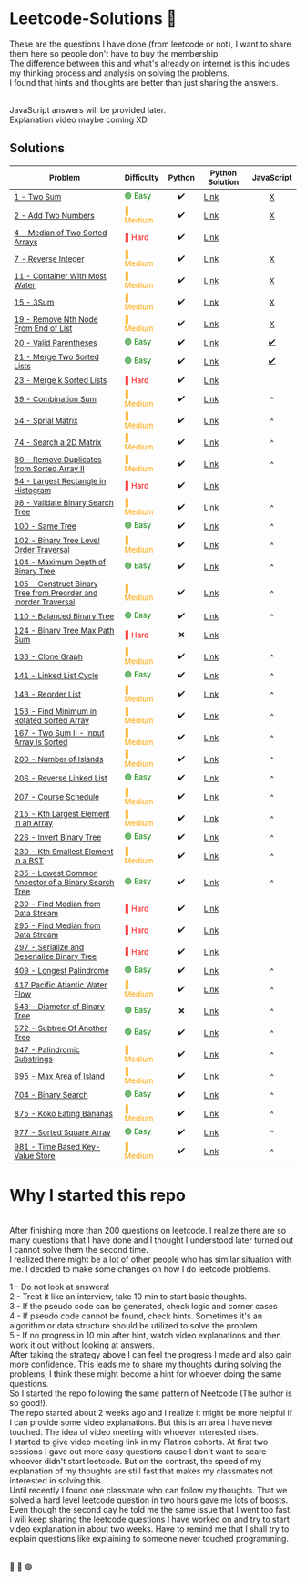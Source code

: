 # Leetcode-Solutions  🚀
These are the questions I have done (from leetcode or not), I want to share them here so people don't have to buy the membership.
</br>
The difference between this and what's already on internet is this includes my thinking process and analysis on solving the problems.</br>
I found that hints and thoughts are better than just sharing the answers.

</br>
JavaScript answers will be provided later.
</br>
Explanation video maybe coming XD

## Solutions


<sub>Problem</sub> | <sub>Difficulty</sub>| <sub>Python</sub>  | <sub>Python Solution<sub> | <sub>JavaScript</sub>
---- | ---- | ---- | ---- | ----
<sub>[1 - Two Sum](https://leetcode.com/problems/two-sum/)</sub> | <sub style="color: green">&#128994; Easy</sub> | <sub><div align='center'>✔️</div></sub> | <sub>[Link](https://github.com/yluo3421/Leetcode-Solutions/tree/main/Python/1-two-sum/)</sub> | <sub><div align='center'>[X]()</div></sub> 
<sub>[2 - Add Two Numbers](https://leetcode.com/problems/add-two-numbers/)</sub> | <sub style="color: orange">&#x1F538; Medium</sub> | <sub><div align='center'>✔️</div></sub> | <sub>[Link](https://github.com/yluo3421/Leetcode-Solutions/blob/main/Python/2-add-two-numbers/)</sub> | <sub><div align='center'>[X]()</div></sub> 
<sub>[4 - Median of Two Sorted Arrays](https://leetcode.com/problems/median-of-two-sorted-arrays/)</sub> | <sub style="color: red">&#x1F534; Hard</sub> | <sub><div align='center'>✔️</div></sub> | <sub>[Link](https://github.com/yluo3421/Leetcode-Solutions/blob/main/Python/4-median-of-two-sorted-arrays/)</sub> | <sub><div align='center'></div></sub> 
<sub>[7 - Reverse Integer](https://leetcode.com/problems/reverse-integer/)</sub> | <sub style="color: orange">&#x1F538; Medium</sub> | <sub><div align='center'>✔️</div></sub> | <sub>[Link](https://github.com/yluo3421/Leetcode-Solutions/blob/main/Python/7-reverse-integer/)</sub> | <sub><div align='center'>[X]()</div></sub> 
<sub>[11 - Container With Most Water](https://leetcode.com/problems/container-with-most-water/)</sub> | <sub style="color: orange">&#x1F538; Medium</sub> | <sub><div align='center'>✔️</div></sub> | <sub>[Link](https://github.com/yluo3421/Leetcode-Solutions/blob/main/Python/11-container-with-most-water/)</sub> | <sub><div align='center'>[X]()</div></sub> 
<sub>[15 - 3Sum](https://gist.github.com/reddyprasade/5ed51cccf3fd918f939082ff33d5a5c3)</sub> | <sub style="color: orange">&#x1F538; Medium</sub> | <sub><div align='center'>✔️</div></sub> | <sub>[Link](https://github.com/yluo3421/Leetcode-Solutions/blob/main/Python/15-3Sum.py/)</sub> | <sub><div align='center'>[X]()</div></sub> 
<sub>[19 - Remove Nth Node From End of List](https://leetcode.com/problems/remove-nth-node-from-end-of-list/)</sub> | <sub style="color: orange">&#x1F538; Medium</sub> | <sub><div align='center'>✔️</div></sub> | <sub>[Link](https://github.com/yluo3421/Leetcode-Solutions/blob/main/Python/19-Remove-Nth-Node-From-End-Of-List.py/)</sub> | <sub><div align='center'>[X]()</div></sub> 
<sub>[20 - Valid Parentheses](https://leetcode.com/problems/valid-parentheses/)</sub> | <sub style="color: green">&#128994; Easy</sub> | <sub><div align='center'>✔️</div></sub> | <sub>[Link](https://github.com/yluo3421/Leetcode-Solutions/blob/main/Python/20-Valid-Parentheses.py/)</sub> | <sub><div align='center'>[✔️](https://github.com/yluo3421/Leetcode-Solutions/blob/main/JavaScript/20-Valid-Parentheses.js/)</div></sub> 
<sub>[21 - Merge Two Sorted Lists](https://leetcode.com/problems/merge-two-sorted-lists/)</sub> | <sub style="color: green">&#128994; Easy</sub> | <sub><div align='center'>✔️</div></sub> | <sub>[Link](https://github.com/yluo3421/Leetcode-Solutions/blob/main/Python/21-Merge-Two-Sorted-Lists.py/)</sub> | <sub><div align='center'>[✔️](https://github.com/yluo3421/Leetcode-Solutions/blob/main/JavaScript/21-Merge-Two-Sorted-Lists.js/~``)</div></sub> 
<sub>[23 - Merge k Sorted Lists](https://leetcode.com/problems/merge-k-sorted-lists/)</sub> | <sub style="color: red">&#x1F534; Hard</sub> | <sub><div align='center'>✔️</div></sub> | <sub>[Link](https://github.com/yluo3421/Leetcode-Solutions/blob/main/Python/23-Merge-K-Sorted-Lists.py/)</sub> | <sub><div align='center'></div></sub> 
<sub>[39 - Combination Sum](https://leetcode.com/problems/spiral-matrix/)</sub> | <sub style="color: orange">&#x1F538; Medium</sub> | <sub><div align='center'>✔️</div></sub> | <sub>[Link](https://github.com/yluo3421/Leetcode-Solutions/blob/main/Python/54-spiral-matrix/)</sub> | <sub><div align='center'>^</div></sub> 
<sub>[54 - Sprial Matrix](https://leetcode.com/problems/combination-sum/)</sub> | <sub style="color: orange">&#x1F538; Medium</sub> | <sub><div align='center'>✔️</div></sub> | <sub>[Link](https://github.com/yluo3421/Leetcode-Solutions/blob/main/Python/39-Combination-Sum.py/)</sub> | <sub><div align='center'>^</div></sub> 
<sub>[74 - Search a 2D Matrix](https://leetcode.com/problems/search-a-2d-matrix/)</sub> | <sub style="color: orange">&#x1F538; Medium</sub> | <sub><div align='center'>✔️</div></sub> | <sub>[Link](https://github.com/yluo3421/Leetcode-Solutions/blob/main/Python/74-Search-A-2D-Matrix.py/)</sub> | <sub><div align='center'>^</div></sub> 
<sub>[80 - Remove Duplicates from Sorted Array II](https://leetcode.com/problems/remove-duplicates-from-sorted-array-ii/)</sub> | <sub style="color: orange">&#x1F538; Medium</sub> | <sub><div align='center'>✔️</div></sub> | <sub>[Link](https://github.com/yluo3421/Leetcode-Solutions/blob/main/Python/80-Remove-Duplicates-From-Sorted-Array-II.py/)</sub> | <sub><div align='center'>^</div></sub> 
<sub>[84 - Largest Rectangle in Histogram](https://leetcode.com/problems/largest-rectangle-in-histogram/)</sub> | <sub style="color: red">&#x1F534; Hard</sub> | <sub><div align='center'>✔️</div></sub> | <sub>[Link](https://github.com/yluo3421/Leetcode-Solutions/blob/main/Python/84-largest-rectangle-in-histogram/)</sub> | <sub><div align='center'></div></sub> 
<sub>[98 - Validate Binary Search Tree](https://leetcode.com/problems/validate-binary-search-tree/)</sub> | <sub style="color: orange">&#x1F538; Medium</sub> | <sub><div align='center'>✔️</div></sub> | <sub>[Link](https://github.com/yluo3421/Leetcode-Solutions/blob/main/Python/98-Validate-Binary-Search-Tree.py/)</sub> | <sub><div align='center'>^</div></sub> 
<sub>[100 - Same Tree](https://leetcode.com/problems/same-tree/)</sub> | <sub style="color: green">&#128994; Easy</sub> | <sub><div align='center'>✔️</div></sub> | <sub>[Link](https://github.com/yluo3421/Leetcode-Solutions/blob/main/Python/100-Same-Tree.py/)</sub> | <sub><div align='center'>^</div></sub> 
<sub>[102 - Binary Tree Level Order Traversal](https://leetcode.com/problems/binary-tree-level-order-traversal/)</sub> | <sub style="color: orange">&#x1F538; Medium</sub> | <sub><div align='center'>✔️</div></sub> | <sub>[Link](https://github.com/yluo3421/Leetcode-Solutions/blob/main/Python/102-Binary-Tree-Level-Order-Traversal.py/)</sub> | <sub><div align='center'>^</div></sub> 
<sub>[104 - Maximum Depth of Binary Tree](https://leetcode.com/problems/maximum-depth-of-binary-tree/)</sub> | <sub style="color: green">&#128994; Easy</sub> | <sub><div align='center'>✔️</div></sub> | <sub>[Link](https://github.com/yluo3421/Leetcode-Solutions/blob/main/Python/104-Maximum-Depth-Of-Binary-Tree.py/)</sub> | <sub><div align='center'>^</div></sub> 
<sub>[105 - Construct Binary Tree from Preorder and Inorder Traversal](https://leetcode.com/problems/construct-binary-tree-from-preorder-and-inorder-traversal/)</sub> | <sub style="color: orange">&#x1F538; Medium</sub> | <sub><div align='center'>✔️</div></sub> | <sub>[Link](https://github.com/yluo3421/Leetcode-Solutions/blob/main/Python/105-Construct-Binary-Tree-From-Preorder-and-Inorder-Traversal.py/)</sub> | <sub><div align='center'>^</div></sub> 
<sub>[110 - Balanced Binary Tree](https://leetcode.com/problems/balanced-binary-tree/)</sub> | <sub style="color: green">&#128994; Easy</sub> | <sub><div align='center'>✔️</div></sub> | <sub>[Link](https://github.com/yluo3421/Leetcode-Solutions/blob/main/Python/110-Balanced-Binary-Tree.py/)</sub> | <sub><div align='center'>^</div></sub> 
<sub>[124 - Binary Tree Max Path Sum](https://leetcode.com/problems/binary-tree-maximum-path-sum/)</sub> | <sub style="color: red">&#x1F534; Hard</sub> | <sub><div align='center'>❌</div></sub> | <sub>[Link](https://github.com/yluo3421/Leetcode-Solutions/blob/main/Python/124-Binary-Tree-Max-Path-Sum.py/)</sub> | <sub><div align='center'></div></sub> 
<sub>[133 - Clone Graph](https://leetcode.com/problems/clone-graph/)</sub> | <sub style="color: orange">&#x1F538; Medium</sub> | <sub><div align='center'>✔️</div></sub> | <sub>[Link](https://github.com/yluo3421/Leetcode-Solutions/blob/main/Python/133-Clone-Graph.py/)</sub> | <sub><div align='center'>^</div></sub> 
<sub>[141 - Linked List Cycle](https://leetcode.com/problems/linked-list-cycle/)</sub> | <sub style="color: green">&#128994; Easy</sub> | <sub><div align='center'>✔️</div></sub> | <sub>[Link](https://github.com/yluo3421/Leetcode-Solutions/blob/main/Python/141-linked-list-cycle/)</sub> | <sub><div align='center'>^</div></sub> 
<sub>[143 - Reorder List](https://leetcode.com/problems/reorder-list/)</sub> | <sub style="color: orange">&#x1F538; Medium</sub> | <sub><div align='center'>✔️</div></sub> | <sub>[Link](https://github.com/yluo3421/Leetcode-Solutions/blob/main/Python/143-Reorder-List.py/)</sub> | <sub><div align='center'>^</div></sub> 
<sub>[153 - Find Minimum in Rotated Sorted Array](https://leetcode.com/problems/find-minimum-in-rotated-sorted-array/)</sub> | <sub style="color: orange">&#x1F538; Medium</sub> | <sub><div align='center'>✔️</div></sub> | <sub>[Link](https://github.com/yluo3421/Leetcode-Solutions/blob/main/Python/153-Find-Minimum-In-Rotated-Sorted-Array.py/)</sub> | <sub><div align='center'>^</div></sub> 
<sub>[167 - Two Sum II - Input Array Is Sorted](https://leetcode.com/problems/two-sum-ii-input-array-is-sorted/)</sub> | <sub style="color: orange">&#x1F538; Medium</sub> | <sub><div align='center'>✔️</div></sub> | <sub>[Link](https://github.com/yluo3421/Leetcode-Solutions/blob/main/Python/167-two-sum-ii-input-array-is-sorted/)</sub> | <sub><div align='center'>^</div></sub> 
<sub>[200 - Number of Islands](https://leetcode.com/problems/number-of-islands/)</sub> | <sub style="color: orange">&#x1F538; Medium</sub> | <sub><div align='center'>✔️</div></sub> | <sub>[Link](https://github.com/yluo3421/Leetcode-Solutions/blob/main/Python/200-Number-Of-Islands.py/)</sub> | <sub><div align='center'>^</div></sub> 
<sub>[206 - Reverse Linked List](https://leetcode.com/problems/reverse-linked-list/)</sub> | <sub style="color: green">&#128994; Easy</sub> | <sub><div align='center'>✔️</div></sub> | <sub>[Link](https://github.com/yluo3421/Leetcode-Solutions/blob/main/Python/206-Reverse-Linked-List.py/)</sub> | <sub><div align='center'>^</div></sub> 
<sub>[207 - Course Schedule](https://leetcode.com/problems/course-schedule/)</sub> | <sub style="color: orange">&#x1F538; Medium</sub> | <sub><div align='center'>✔️</div></sub> | <sub>[Link](https://github.com/yluo3421/Leetcode-Solutions/blob/main/Python/207-Course-Schedule.py/)</sub> | <sub><div align='center'>^</div></sub> 
<sub>[215 - Kth Largest Element in an Array](https://leetcode.com/problems/kth-largest-element-in-an-array/)</sub> | <sub style="color: orange">&#x1F538; Medium</sub> | <sub><div align='center'>✔️</div></sub> | <sub>[Link](https://github.com/yluo3421/Leetcode-Solutions/blob/main/Python/215-kth-largest-element-in-an-array/)</sub> | <sub><div align='center'>^</div></sub> 
<sub>[226 - Invert Binary Tree](https://leetcode.com/problems/invert-binary-tree/)</sub> | <sub style="color: green">&#128994; Easy</sub> | <sub><div align='center'>✔️</div></sub> | <sub>[Link](https://github.com/yluo3421/Leetcode-Solutions/blob/main/Python/226-Invert-Binary-Tree.py/)</sub> | <sub><div align='center'>^</div></sub> 
<sub>[230 - Kth Smallest Element in a BST](https://leetcode.com/problems/kth-smallest-element-in-a-bst/)</sub> | <sub style="color: orange">&#x1F538; Medium</sub> | <sub><div align='center'>✔️</div></sub> | <sub>[Link](https://github.com/yluo3421/Leetcode-Solutions/blob/main/Python/230-Kth-Smallest-Element-In-A-BST.py/)</sub> | <sub><div align='center'>^</div></sub> 
<sub>[235 - Lowest Common Ancestor of a Binary Search Tree](https://leetcode.com/problems/lowest-common-ancestor-of-a-binary-search-tree/)</sub> | <sub style="color: green">&#128994; Easy</sub> | <sub><div align='center'>✔️</div></sub> | <sub>[Link](https://github.com/yluo3421/Leetcode-Solutions/blob/main/Python/235-Lowest-Common-Ancestor-Of-A-Binary-Search-Tree.py/)</sub> | <sub><div align='center'>^</div></sub> 
<sub>[239 - Find Median from Data Stream](https://leetcode.com/problems/sliding-window-maximum/)</sub> | <sub style="color: red">&#x1F534; Hard</sub> | <sub><div align='center'>✔️</div></sub> | <sub>[Link](https://github.com/yluo3421/Leetcode-Solutions/blob/main/Python/239-sliding-window-maximum/)</sub> | <sub><div align='center'></div></sub> 
<sub>[295 - Find Median from Data Stream](https://leetcode.com/problems/find-median-from-data-stream/)</sub> | <sub style="color: red">&#x1F534; Hard</sub> | <sub><div align='center'>✔️</div></sub> | <sub>[Link](https://github.com/yluo3421/Leetcode-Solutions/blob/main/Python/295-Find-Median-From-Data-Stream.py/)</sub> | <sub><div align='center'></div></sub> 
<sub>[297 - Serialize and Deserialize Binary Tree](https://leetcode.com/problems/serialize-and-deserialize-binary-tree/)</sub> | <sub style="color: red">&#x1F534; Hard</sub> | <sub><div align='center'>✔️</div></sub> | <sub>[Link](https://github.com/yluo3421/Leetcode-Solutions/blob/main/Python/297-Serialize-And-Deserialize-Binary-Tree.py/)</sub> | <sub><div align='center'></div></sub> 
<sub>[409 - Longest Palindrome](https://leetcode.com/problems/longest-palindrome/)</sub> | <sub style="color: green">&#128994; Easy</sub> | <sub><div align='center'>✔️</div></sub> | <sub>[Link](https://github.com/yluo3421/Leetcode-Solutions/blob/main/Python/409-Longest-Palindrome.py/)</sub> | <sub><div align='center'>^</div></sub> 
<sub>[417 Pacific Atlantic Water Flow](https://leetcode.com/problems/pacific-atlantic-water-flow/)</sub> | <sub style="color: orange">&#x1F538; Medium</sub> | <sub><div align='center'>✔️</div></sub> | <sub>[Link](https://github.com/yluo3421/Leetcode-Solutions/blob/main/Python/417-Pacific-Atlantic-Water-Flow.py/)</sub> | <sub><div align='center'>^</div></sub> 
<sub>[543 - Diameter of Binary Tree](https://leetcode.com/problems/diameter-of-binary-tree/)</sub> | <sub style="color: green">&#128994; Easy</sub> | <sub><div align='center'>❌</div></sub> | <sub>[Link](https://github.com/yluo3421/Leetcode-Solutions/blob/main/Python/543-Diameter-Of-Binary-Tree.py/)</sub> | <sub><div align='center'>^</div></sub> 
<sub>[572 - Subtree Of Another Tree](https://leetcode.com/problems/subtree-of-another-tree/)</sub> | <sub style="color: green">&#128994; Easy</sub> | <sub><div align='center'>✔️</div></sub> | <sub>[Link](https://github.com/yluo3421/Leetcode-Solutions/blob/main/Python/572-Subtree-Of-Another-Tree.py/)</sub> | <sub><div align='center'>^</div></sub> 
<sub>[647 - Palindromic Substrings](https://leetcode.com/problems/palindromic-substrings/)</sub> | <sub style="color: orange">&#x1F538; Medium</sub> | <sub><div align='center'>✔️</div></sub> | <sub>[Link](https://github.com/yluo3421/Leetcode-Solutions/blob/main/Python/647-Palindromic-Substring.py/)</sub> | <sub><div align='center'>^</div></sub> 
<sub>[695 - Max Area of Island](https://leetcode.com/problems/max-area-of-island/)</sub> | <sub style="color: orange">&#x1F538; Medium</sub> | <sub><div align='center'>✔️</div></sub> | <sub>[Link](https://github.com/yluo3421/Leetcode-Solutions/blob/main/Python/695-Max-Area-Of-Island.py/)</sub> | <sub><div align='center'>^</div></sub> 
<sub>[704 - Binary Search](https://leetcode.com/problems/binary-search/)</sub> | <sub style="color: green">&#128994; Easy</sub> | <sub><div align='center'>✔️</div></sub> | <sub>[Link](https://github.com/yluo3421/Leetcode-Solutions/blob/main/Python/704-Binary-Search.py/)</sub> | <sub><div align='center'>^</div></sub> 
<sub>[875 - Koko Eating Bananas](https://leetcode.com/problems/koko-eating-bananas/)</sub> | <sub style="color: orange">&#x1F538; Medium</sub> | <sub><div align='center'>✔️</div></sub> | <sub>[Link](https://github.com/yluo3421/Leetcode-Solutions/blob/main/Python/875-Koko-Eating-Bananas.py/)</sub> | <sub><div align='center'>^</div></sub> 
<sub>[977 - Sorted Square Array](https://leetcode.com/problems/squares-of-a-sorted-array/)</sub> | <sub style="color: green">&#128994; Easy</sub> | <sub><div align='center'>✔️</div></sub> | <sub>[Link](https://github.com/yluo3421/Leetcode-Solutions/blob/main/Python/977-Sorted-Square-Array.py/)</sub> | <sub><div align='center'>^</div></sub> 
<sub>[981 - Time Based Key-Value Store](https://leetcode.com/problems/time-based-key-value-store/)</sub> | <sub style="color: orange">&#x1F538; Medium</sub> | <sub><div align='center'>✔️</div></sub> | <sub>[Link](https://github.com/yluo3421/Leetcode-Solutions/blob/main/Python/981-Time-Based-Key-Value-Stroe.py/)</sub> | <sub><div align='center'>^</div></sub> 

# Why I started this repo
</br>
After finishing more than 200 questions on leetcode. I realize there are so many questions that I have done and I thought I understood later turned out I cannot solve them the second time.</br>
I realized there might be a lot of other people who has similar situation with me. I decided to make some changes on how I do leetcode problems.</br>

1 - Do not look at answers!</br>
2 - Treat it like an interview, take 10 min to start basic thoughts.</br>
3 - If the pseudo code can be generated, check logic and corner cases</br>
4 - If pseudo code cannot be found, check hints. Sometimes it's an algorithm or data structure should be utilized to solve the problem.</br>
5 - If no progress in 10 min after hint, watch video explanations and then work it out without looking at answers.</br>
After taking the strategy above I can feel the progress I made and also gain more confidence. This leads me to share my thoughts during solving the problems, I think these might become a hint for whoever doing the same questions.</br>
So I started the repo following the same pattern of Neetcode (The author is so good!).</br>
The repo started about 2 weeks ago and I realize it might be more helpful if I can provide some video explanations. But this is an area I have never touched. The idea of video meeting with whoever interested rises.</br>
I started to give video meeting link in my Flatiron cohorts. At first two sessions I gave out more easy questions cause I don't want to scare whoever didn't start leetcode. But on the contrast, the speed of my explanation of my thoughts are still fast that makes my classmates not interested in solving this.</br>
Until recently I found one classmate who can follow my thoughts. That we solved a hard level leetcode question in two hours gave me lots of boosts. Even though the second day he told me the same issue that I went too fast.</br>
I will keep sharing the leetcode questions I have worked on and try to start video explanation in about two weeks. Have to remind me that I shall try to explain questions like explaining to someone never touched programming.</br>

<br/>
&#x1F538;
&#x1F534;
&#128994;
